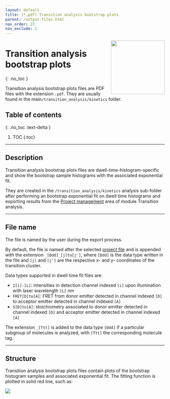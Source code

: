 ```yaml
---
layout: default
title: (*.pdf) Transition analysis bootstrap plots
parent: /output-files.html
nav_order: 23
nav_exclude: 1
---
```


<img src="../assets/images/logos/logo-output-files_400px.png" width="170" style="float:right; margin-left: 15px;"/>

# Transition analysis bootstrap plots
{: .no_toc }

Transition analysis bootstrap plots files are PDF files with the extension `.pdf`. They are usually found in the main`/transition_analysis/kinetics` folder.

## Table of contents
{: .no_toc .text-delta }

1. TOC
{:toc}


---

## Description

Transition analysis bootstrap plots files are dwell-time-histogram-specific and show the bootstrap sample histograms with the associated exponential fit.

They are created in the `/transition_analysis/kinetics` analysis sub-folder after performing an bootstrap exponential fit on dwell time histograms and exporting results from the 
[Project management](../transition-analysis/panels/area-management.html#export-analysis-results) area of module Transition analysis.


---

## File name

The file is named by the user during the export process.

By default, the file is named after the selected <u>project file</u> and is appended with the extension `_[Ddd]_[j]to[j']`, where `[Ddd]` is the data type written in the file and `[j]` and `[j']` are the respective x- and y- coordinates of the transition cluster.

Data types supported in dwell time fit files are:
* `I[i]-[L]`: intensities in detection channel indexed `[i]` upon illumination with laser wavelength `[L]` nm
* `FRET[D]to[A]`: FRET from donor emitter detected in channel indexed `[D]` to acceptor emitter detected in channel indexed `[A]`
* `S[D]to[A]`: stoichiometry associated to donor emitter detected in channel indexed `[D]` and acceptor emitter detected in channel indexed `[A]`

The extension `_[Ttt]` is added to the data type `[Ddd]` if a particular subgroup of molecules is analyzed, with `[Ttt]` the corresponding molecule tag.


---

## Structure

Transition analysis bootstrap plots files contain plots of the bootstrap histogram samples and associated exponential fit.
The fitting function is plotted in solid red line, such as:

<img src="../assets/images/figures/output-boba-exp.png" >

